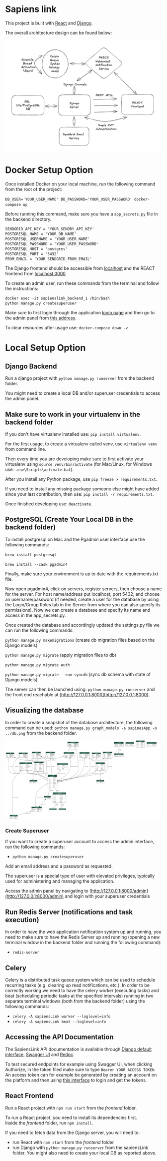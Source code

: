 # Sapiens link

This project is built with [React](https://react.dev/) and [Django](https://www.djangoproject.com/).

The overall architecture design can be found below:

![](architecture_system.png)

# Docker Setup Option

Once installed Docker on your local machine, run the following command from the root of the project:

`DB_USER='YOUR_USER_NAME' DB_PASSWORD='YOUR_USER_PASSWORD' docker-compose up`

Before running this command, make sure you have a `app_secrets.py` file in the backend directory.

```
SENDGRID_API_KEY = 'YOUR_SENDRY_API_KEY'
POSTGRESQL_NAME = 'YOUR_DB_NAME'
POSTGRESQL_USERNAME = 'YOUR_USER_NAME'
POSTGRESQL_PASSWORD = 'YOUR_USER_PASSWORD'
POSTGRESQL_HOST = 'postgres'
POSTGRESQL_PORT = '5432'
FROM_EMAIL = 'YOUR_SENDGRID_FROM_EMAIL'
```

The Django frontend should be accessible from [localhost](http://localhost/) and the REACT frontend from [localhost:3000](http://localhost:3000/)

To create an admin user, run these commands from the terminal and follow the instructions:

```
docker exec -it sapienslink_backend_1 /bin/bash
python manage.py createsuperuser
```

Make sure to first login through the application [login page](http://localhost/login/) and then go to the admin panel from [this address](http://localhost/admin/).

To clear resources after usage use: `docker-compose down -v`

# Local Setup Option

## Django Backend

Run a django project with `python manage.py runserver` from the backend folder.

You might need to create a local DB and/or superuser credentials to access the admin panel.

## Make sure to work in your virtualenv in the backend folder

If you don't have virtualenv installed use: `pip install virtualenv`.

For the first usage, to create a virtualenv called venv, use `virtualenv venv` from command line.

Then every time you are developing make sure to first activate your virtualenv using `source venv/bin/activate` (for Mac/Linux, for Windows use: `.env\Scripts\activate.bat`).

After you install any Python package, use `pip freeze > requirements.txt`.

If you need to install any missing package someone else might have added since your last contribution, then use: `pip install -r requirements.txt`.

Once finished developing use: `deactivate`.

## PostgreSQL (Create Your Local DB in the backend folder)

To install postgresql on Mac and the Pgadmin user interface use the following commands:

`brew install postgresql`

`brew install --cask pgadmin4`

Finally, make sure your environment is up to date with the requirements.txt file.

Now open pgadmin4, click on servers, register servers, then choose a name for the server. For host name/address put localhost, port 5432, and choose an username/password (if needed, create a user for the database by using the Login/Group Roles tab in the Server from where you can also specify its permissions). Now we can create a database and specify its name and access in the app_secrets.py.

Once created the database and accordingly updated the settings.py file we can run the following commands:

`python manage.py makemigrations` (create db migration files based on the Django models)

`python manage.py migrate` (apply migration files to db)

`python manage.py migrate auth`

`python manage.py migrate --run-syncdb` (sync db schema with state of Django models)

The server can then be launched using: `python manage.py runserver` and the front end reachable at [http://127.0.0.1:8000](http://127.0.0.1:8000).

## Visualizing the database

In order to create a snapshot of the database architecture, the following command can be used: `python manage.py graph_models -a sapinesApp -o ../db.png` from the backend folder.

![](db.png)

### Create Superuser

If you want to create a superuser account to access the admin interface, run the following commands:

- `python manage.py createsuperuser`

Add an email address and a password as requested.

The superuser is a special type of user with elevated privileges, typically used for administering and managing the application.

Access the admin panel by navigating to [http://127.0.0.1:8000/admin](http://127.0.0.1:8000/admin) and login with your superuser credentials

## Run Redis Server (notifications and task execution)

In order to have the web application notification system up and running, you need to make sure to have the Redis Server up and running (opening a new terminal window in the backend folder and running the following command):

- `redis-server`

## Celery

Celery is a distributed task queue system which can be used to schedule recurring tasks (e.g. clearing up read notifications, etc.). In order to be correctly working we
need to have the celery worker (executing tasks) and beat (scheduling periodic tasks at the specified intervals) running in two separate terminal windows (both from the backend folder) using the following commands:

- `celery -A sapiensLink worker --loglevel=info`
- `celery -A sapiensLink beat --loglevel=info`


## Accessing the API Documentation

The SapiensLink API documentation is available through [Django default interface](http://127.0.0.1:8000/api/), [Swagger UI](http://127.0.0.1:8000/api/swagger/) and [Redoc](http://127.0.0.1:8000/api/redoc/).

To test secured endpoints for example using Swagger UI, when clicking Authorize, in the token filed make sure to type `Bearer YOUR ACCESS TOKEN`. An access token can for example be generated by creating an account on the platform and then using [this interface](http://127.0.0.1:8000/api/token/) to login and get the tokens.

## React Frontend

Run a React project with `npm run start` from the _frontend_ folder.

To run a React project, you need to install its dependencies first. </br>
Inside the _frontend_ folder, run `npm install`.

If you need to fetch data from the Django server, you will need to:

- run React with `npm start` from the _frontend_ folder
- run Django with `python manage.py runserver` from the sapiensLink folder. You might also need to create your local DB as reported above.
